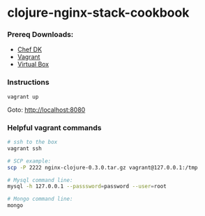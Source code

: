 # clojure-nginx-stack-cookbook

### Prereq Downloads:

* [Chef DK](https://downloads.chef.io/chef-dk/)
* [Vagrant](http://www.vagrantup.com/downloads.html)
* [Virtual Box](https://www.virtualbox.org/wiki/Downloads)

### Instructions

```
vagrant up
```

Goto: [http://localhost:8080](http://localhost:8080)

### Helpful vagrant commands

```bash
# ssh to the box
vagrant ssh

# SCP example:
scp -P 2222 nginx-clojure-0.3.0.tar.gz vagrant@127.0.0.1:/tmp

# Mysql command line:
mysql -h 127.0.0.1 --passsword=password --user=root

# Mongo command line:
mongo
```
